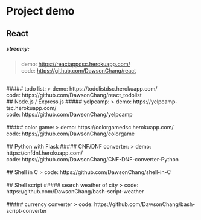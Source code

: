 # Project demo

## React
##### streamy:
> demo: https://reactappdsc.herokuapp.com/ <br>
code: https://github.com/DawsonChang/react

<br>
##### todo list:
> demo: https://todolistdsc.herokuapp.com/ <br>
code: https://github.com/DawsonChang/react_todolist

<br>
## Node.js / Express.js
##### yelpcamp:
> demo: https://yelpcamp-tsc.herokuapp.com/ <br>
code: https://github.com/DawsonChang/yelpcamp
<br>
<br>
##### color game:
> demo: https://colorgamedsc.herokuapp.com/ <br>
code: https://github.com/DawsonChang/colorgame
<br>
<br>
## Python with Flask
##### CNF/DNF converter:
> demo: https://cnfdnf.herokuapp.com/ <br>
code: https://github.com/DawsonChang/CNF-DNF-converter-Python
<br>
<br>
## Shell in C
> code: https://github.com/DawsonChang/shell-in-C
<br>
<br>
## Shell script
##### search weather of city
> code: https://github.com/DawsonChang/bash-script-weather
<br>
<br>
##### currency converter
> code: https://github.com/DawsonChang/bash-script-converter
